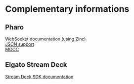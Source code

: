 # Complementary informations
## Pharo
[WebSocket documentation (using Zinc)](https://github.com/svenvc/docs/blob/master/zinc/zinc-websockets-paper.md) \
[JSON support](https://github.com/pharo-open-documentation/pharo-wiki/blob/master/ExternalProjects/Export/JSON.md) \
[MOOC](https://www.youtube.com/watch?v=JUKIjdjGjBU)

## Elgato Stream Deck
[Stream Deck SDK documentation](https://developer.elgato.com/documentation)
